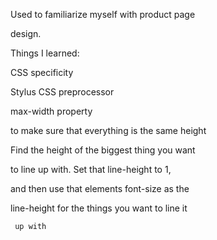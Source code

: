 Used to familiarize myself with product page

design.  

Things I learned:

CSS specificity

Stylus CSS preprocessor

max-width property

to make sure that everything is the same height

Find the height of the biggest thing you want

to line up with. Set that line-height to 1,

and then use that elements font-size as the

line-height for the things you want to line it

     up with

